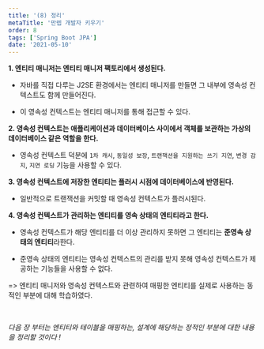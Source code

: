 ```yaml
---
title: '(8) 정리'
metaTitle: '만렙 개발자 키우기'
order: 8
tags: ['Spring Boot JPA']
date: '2021-05-10'
---
```


**1. 엔티티 매니저는 엔티티 매니저 팩토리에서 생성된다.**

- 자바를 직접 다루는 J2SE 환경에서는 엔티티 매니저를 만들면 그 내부에 영속성 컨텍스트도 함께 만들어진다.

* 이 영속성 컨텍스트는 엔티티 매니저를 통해 접근할 수 있다.

**2. 영속성 컨텍스트는 애플리케이션과 데이터베이스 사이에서 객체를 보관하는 가상의 데이터베이스 같은 역할을 한다.**

- 영속성 컨텍스트 덕분에 `1차 캐시`, `동일성 보장`, `트랜잭션을 지원하는 쓰기 지연`, `변경 감지`, `지연 로딩` 기능을 사용할 수 있다.

**3. 영속성 컨텍스트에 저장한 엔티티는 플러시 시점에 데이터베이스에 반영된다.**

- 일반적으로 트랜잭션을 커밋할 때 영속성 컨텍스트가 플러시된다.

**4. 영속성 컨텍스트가 관리하는 엔티티를 영속 상태의 엔티티라고 한다.**

- 영속성 컨텍스트가 해당 엔티티를 더 이상 관리하지 못하면 그 엔티티는 **준영속 상태의 엔티티**라한다.

* 준영속 상태의 엔티티는 영속성 컨텍스트의 관리를 받지 못해 영속성 컨텍스트가 제공하는 기능들을 사용할 수 없다.

=> 엔티티 매니저와 영속성 컨텍스트와 관련하여 매핑한 엔티티를 실제로 사용하는 동적인 부분에 대해 학습하였다.

<br/>

_다음 장 부터는 엔티티와 테이블을 매핑하는, 설계에 해당하는 정적인 부분에 대한 내용을 정리할 것이다 !_
